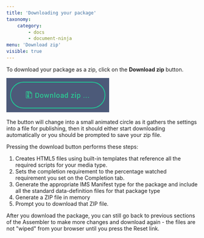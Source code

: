 ```yaml
---
title: 'Downloading your package'
taxonomy:
    category:
        - docs
        - document-ninja
menu: 'Download zip'
visible: true
---
```


To download your package as a zip, click on the **Download zip** button.

![Download zip](download.png)

The button will change into a small animated circle as it gathers the settings into a file for publishing, then it should either start downloading automatically or you should be prompted to save your zip file.

Pressing the download button performs these steps:

1. Creates HTML5 files using built-in templates that reference all the required scripts for your media type.
2. Sets the completion requirement to the percentage watched requirement you set on the Completion tab.
3. Generate the appropriate IMS Manifest type for the package and include all the standard data-definition files for that package type
4. Generate a ZIP file in memory
5. Prompt you to download that ZIP file.

After you download the package, you can still go back to previous sections of the Assembler to make more changes and download again - the files are not "wiped" from your browser until you press the Reset link.
